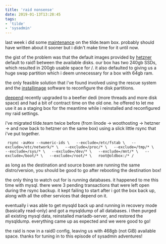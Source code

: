 ```yaml
---
title: 'raid nonsense'
date: 2019-01-13T13:28:45
tags:
- 'tilde'
- 'sysadmin'
---
```


last week i did some
[maintenance](https://tilde.team/news/?page=025_raid_reboot) on the
tilde.team box. probably should have written about it sooner but i
didn't make time for it until now.

<!-- more -->

the gist of the problem was that the default images provided by
[hetzner](https://hetzner.com) default to raid1 between the available
disks. our box has two 240gb SSDs, which resulted in 200gb usable space
for /. it also defaulted to giving us a huge swap partition which i deem
unnecessary for a box with 64gb ram.

the only feasible solution that i've found involved using the rescue
system and the
[installimage](https://wiki.hetzner.de/index.php/Installimage/en)
software to reconfigure the disk partitions.

[deepend](https://yourtilde.com/~deepend/) recently upgraded to a
beefier dedi (more threads and more disk space) and had a bit of
contract time on the old one. he offered to let me use it as a staging
box for the meantime while i reinstalled and reconfigured my raid
settings.

i've migrated tilde.team twice before (from linode -&gt; woothosting
-&gt; hetzner -&gt; and now back to hetzner on the same box) using a
slick little rsync that i've put together.

` rsync -auHxv --numeric-ids \   --exclude=/etc/fstab \   --exclude=/etc/network/* \   --exclude=/proc/* \   --exclude=/tmp/* \   --exclude=/sys/* \   --exclude=/dev/* \   --exclude=/mnt/* \   --exclude=/boot/* \   --exclude=/root/* \   root@oldbox:/* /`

as long as the destination and source boxen are running the same
distro/version, you should be good to go after rebooting the destination
box!

the only thing to watch out for is running databases. it happened to me
this time with mysql. there were 3 pending transactions that were left
open during the rsync backup. it kept failing to start after i got the
box back up, along with all the other services that depend on it.

eventually i was able to get mysqld back up and running in recovery mode
(basically read-only) and got a mysqldump of all databases. i then
purged all existing mysql data, reinstalled mariadb-server, and restored
the mysqldump. everything came up as expected and we were good to go!

the raid is now in a raid0 config, leaving us with 468gb (not GiB)
available space. thanks for tuning in to this episode of sysadmin
adventures!

